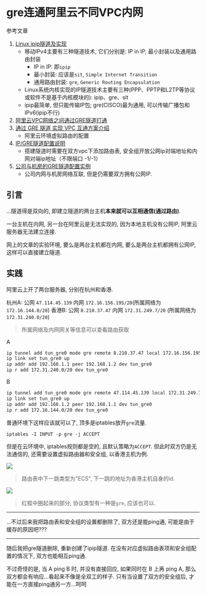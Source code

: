 # gre连通阿里云不同VPC内网

参考文章

1. [Linux ipip隧道及实现](http://www.361way.com/linux-tunnel/5199.html)
    - 移动IPv4主要有三种隧道技术, 它们分别是: IP in IP, 最小封装以及通用路由封装
        - IP in IP: 即`ipip`
        - 最小封装: 应该是`sit`, `Simple Internet Transition`
        - 通用路由封装: `gre`, `Generic Routing Encapsulation`
    - Linux系统内核实现的IP隧道技术主要有三种(PPP、PPTP和L2TP等协议或软件不是基于内核模块的): ipip、gre、sit
    - ipip最简单, 但只能传输IP包; gre(CISCO)最为通用, 可以传输广播包和IPv6(ipip不行)
2. [阿里云VPC网络之间通过GRE隧道打通](https://www.yunwei123.com/%E9%98%BF%E9%87%8C%E4%BA%91vpc%E7%BD%91%E7%BB%9C%E4%B9%8B%E9%97%B4%E9%80%9A%E8%BF%87gre%E9%9A%A7%E9%81%93%E6%89%93%E9%80%9A/)
3. [通过 GRE 隧道 实现 VPC 互通方案介绍](https://yq.aliyun.com/articles/69035)
    - 阿里云环境虚拟路由的配置
4. [IP/GRE隧道配置说明](https://www.viayc.com/2019/03/15/IPGRE%E9%9A%A7%E9%81%93%E9%85%8D%E7%BD%AE%E8%AF%B4%E6%98%8E/)
    - 搭建隧道时需要在双方vpc下添加路由表, 安全组开放公网ip对端地址和内网对端ip地址（不限端口 -1/-1）
5. [公司与机房的GRE隧道配置实例](https://blog.51cto.com/icenycmh/1932232)
    - 公司内网与机房网络互联, 但是仍需要双方拥有公网IP.

## 引言

...隧道得是双向的, 即建立隧道的两台主机**本来就可以互相通信(通过路由)**. 

一台主机在内网, 另一台在阿里云是无法实现的, 因为本地主机没有公网IP, 阿里云服务器无法建立连接.

网上的文章的实验环境, 要么是两台主机都在内网, 要么是两台主机都拥有公网IP, 这样可以直接建立隧道.

## 实践

阿里云上开了两台服务器, 分别在杭州和香港.

杭州A: 公网 `47.114.45.139` 内网 `172.16.156.195/20`(所属网络为`172.16.144.0/20`)
香港B: 公网 `8.210.37.47`   内网 `172.31.249.7/20`  (所属网络为`172.31.240.0/20`)

> 所属网络及内网网关等信息可以查看路由获取

A

```bash
ip tunnel add tun_gre0 mode gre remote 8.210.37.47 local 172.16.156.195
ip link set tun_gre0 up
ip addr add 192.168.1.1 peer 192.168.1.2 dev tun_gre0
ip r add 172.31.240.0/20 dev tun_gre0
```

B

```bash
ip tunnel add tun_gre0 mode gre remote 47.114.45.139 local 172.31.249.7
ip link set tun_gre0 up
ip addr add 192.168.1.2 peer 192.168.1.1 dev tun_gre0
ip r add 172.16.144.0/20 dev tun_gre0
```

普通环境下这样应该就可以了, 顶多是iptables放开`gre`流量.

```
iptables -I INPUT -p gre -j ACCEPT
```

但是在云环境中, iptables规则都是空的, 且默认策略为`ACCEPT`. 但此时双方仍是无法通信的, 还需要设置虚拟路由器和安全组, 以香港主机为例.

![](https://gitee.com/generals-space/gitimg/raw/master/3297D55CA106926B133888DF8F03E650.png)

> 路由表中下一跳类型为"ECS", 下一跳的地址为香港主机自身的id.

![](https://gitee.com/generals-space/gitimg/raw/master/4281717A311B7EAA5B20115EF38F7D01.jpg)

> 红框中圈起来的部分, 协议类型有一种是`gre`, 应该也可以.

------

...不过后来我把路由表和安全组的设置都删除了, 双方还是能ping通, 可能是由于缓存的原因吧???

------

随后我把gre隧道删除, 重新创建了ipip隧道. 在没有对应虚拟路由表项和安全组配置的情况下, 双方也能相互ping通. 

不过奇怪的是, 当 A ping B 时, 并没有直接回应, 如果同时在 B 上再 ping A, 那么双方都会有响应...看起来不像是全双工的样子. 只有当设置了双方的安全组后, 才能在一方直接ping通另一方...呵呵

